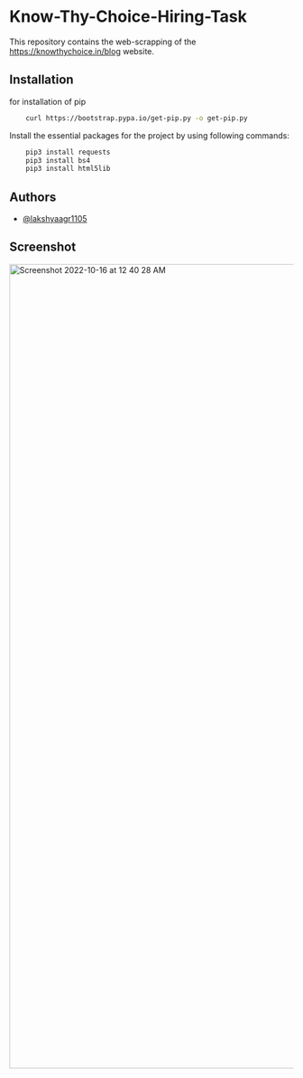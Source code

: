 
# Know-Thy-Choice-Hiring-Task

This repository contains the web-scrapping of the https://knowthychoice.in/blog website.




## Installation


for installation of pip
```bash
    curl https://bootstrap.pypa.io/get-pip.py -o get-pip.py
```
Install the essential packages for the project by using following commands:

```bash
    pip3 install requests
    pip3 install bs4
    pip3 install html5lib
```
    
## Authors

- [@lakshyaagr1105](https://github.com/lakshyaagr1105)

<h2>Screenshot</h2>

<img width="1423" alt="Screenshot 2022-10-16 at 12 40 28 AM" src="https://user-images.githubusercontent.com/95195831/196004001-62b17fa1-20e4-438b-89d2-f42d602b854b.png">

